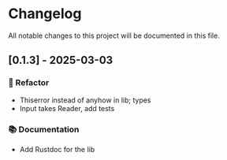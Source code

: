 # Changelog

All notable changes to this project will be documented in this file.

## [0.1.3] - 2025-03-03

### 🚜 Refactor

- Thiserror instead of anyhow in lib; types
- Input takes Reader, add tests

### 📚 Documentation

- Add Rustdoc for the lib

<!-- generated by git-cliff -->

